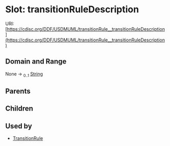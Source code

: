 
# Slot: transitionRuleDescription




URI: [https://cdisc.org/DDF/USDMUML/transitionRule__transitionRuleDescription](https://cdisc.org/DDF/USDMUML/transitionRule__transitionRuleDescription)


## Domain and Range

None &#8594;  <sub>0..1</sub> [String](types/String.md)

## Parents


## Children


## Used by

 * [TransitionRule](TransitionRule.md)

